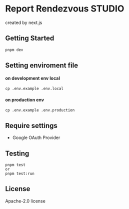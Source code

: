 # Report Rendezvous STUDIO

created by next.js

## Getting Started

```bash
pnpm dev
```

## Setting enviroment file

#### on development env local

```
cp .env.example .env.local
```

#### on production env

```
cp .env.example .env.production
```

## Require settings

- Google OAuth Provider

## Testing

```
pnpm test
or
pnpm test:run
```

## License

Apache-2.0 license
